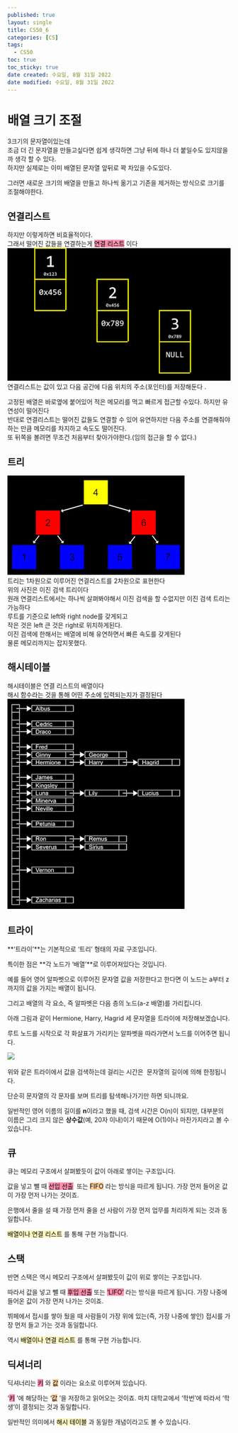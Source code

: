 ```yaml
---
published: true
layout: single
title: CS50_6
categories: [CS]
tags:
  - CS50
toc: true
toc_sticky: true
date created: 수요일, 8월 31일 2022
date modified: 수요일, 8월 31일 2022
---
```


# 배열 크기 조절
3크기의 문자열이있는데  
조금 더 긴 문자열을 만들고싶다면 쉽게 생각하면 그냥 뒤에 하나 더 붙일수도 있지않을까 생각 할 수 있다.  
하지만 실제로는 이미 배열된 문자열 앞뒤로 꽉 차있을 수도있다.

그러면 새로운 크기의 배열을 만들고 하나씩 옮기고 기존을 제거하는 방식으로 크기를 조절해야한다.

## 연결리스트
하지만 이렇게하면 비효율적이다.  
그래서 떨어진 값들을 연결하는게 <mark style="background: #FF5582A6;">연결 리스트</mark> 이다  
![](https://raw.githubusercontent.com/Cloudblack/Forpicture/image//img/20220831173434.png)  
연결리스트는 값이 있고 다음 공간에 다음 위치의 주소(포인터)를 저장해둔다 .

고정된 배열은 바로옆에 붙어있어 적은 메모리를 먹고 빠르게 접근할 수있다. 하지만 유연성이 떨어진다  
반대로 연결리스트는 떨어진 값들도 연결할 수 있어 유연하지만 다음 주소를 연결해줘야하는 만큼 메모리를 차지하고 속도도 떨어진다.  
또 뒤쪽을 볼려면 무조건 처음부터 찾아가야한다.(임의 접근을 할 수 없다.)

## 트리
![](https://raw.githubusercontent.com/Cloudblack/Forpicture/image//img/20220831175800.png)  
트리는 1차원으로 이루어진 연결리스트를 2차원으로 표현한다  
위의 사진은 이진 검색 트리이다  
원래 연결리스트에서는 하나씩 살펴봐야해서 이진 검색을 할 수없지만 이진 검색 트리는 가능하다  
루트를 기준으로 left와 right node를 갖게되고  
작은 것은 left 큰 것은 right로 위치하게된다.  
이진 검색에 한해서는 배열에 비해 유연하면서 빠른 속도를 갖게된다  
물론 메모리까지는 잡지못했다.

## 해시테이블
해시테이블은 연결 리스트의 배열이다  
해시 함수라는 것을 통해 어떤 주소에 입력되는지가 결정된다  
![](https://raw.githubusercontent.com/Cloudblack/Forpicture/image//img/20220831192307.png)

## 트라이
**‘트라이’**는 기본적으로 ‘트리’ 형태의 자료 구조입니다.

특이한 점은 **각 노드가 ‘배열’**로 이루어져있다는 것입니다.

예를 들어 영어 알파벳으로 이루어진 문자열 값을 저장한다고 한다면 이 노드는 a부터 z까지의 값을 가지는 배열이 됩니다.

그리고 배열의 각 요소, 즉 알파벳은 다음 층의 노드(a-z 배열)를 가리킵니다. 

  

아래 그림과 같이 Hermione, Harry, Hagrid 세 문자열을 트라이에 저장해보겠습니다.

루트 노드를 시작으로 각 화살표가 가리키는 알파벳을 따라가면서 노드를 이어주면 됩니다.

  

![](https://cs50.harvard.edu/x/2020/notes/5/trie.png)  

  

위와 같은 트라이에서 값을 검색하는데 걸리는 시간은  문자열의 길이에 의해 한정됩니다.

단순히 문자열의 각 문자를 보며 트리를 탐색해나가기만 하면 되니까요.

일반적인 영어 이름의 길이를 **n**이라고 했을 때, 검색 시간은 O(n)이 되지만, 대부분의 이름은 그리 크지 않은 **상수값**(예, 20자 이내)이기 때문에 O(1)이나 마찬가지라고 볼 수 있습니다.

## 큐
큐는 메모리 구조에서 살펴봤듯이 값이 아래로 쌓이는 구조입니다.

값을 넣고 뺄 때 <mark style="background: #FF5582A6;">선입 선출</mark>  또는 <mark style="background: #FFB86CA6;">FIFO</mark> 라는 방식을 따르게 됩니다. 가장 먼저 들어온 값이 가장 먼저 나가는 것이죠.

은행에서 줄을 설 때 가장 먼저 줄을 선 사람이 가장 먼저 업무를 처리하게 되는 것과 동일합니다.

<mark style="background: #FFF3A3A6;">배열이나 연결 리스트</mark> 를 통해 구현 가능합니다.

  

  

## 스택
반면 스택은 역시 메모리 구조에서 살펴봤듯이 값이 위로 쌓이는 구조입니다.

따라서 값을 넣고 뺄 때 <mark style="background: #FF5582A6;">후입 선출</mark> 또는 <mark style="background: #FF5582A6;">‘LIFO’</mark> 라는 방식을 따르게 됩니다. 가장 나중에 들어온 값이 가장 먼저 나가는 것이죠.

뷔페에서 접시를 쌓아 뒀을 때 사람들이 가장 위에 있는(즉, 가장 나중에 쌓인) 접시를 가장 먼저 들고 가는 것과 동일합니다.

역시 <mark style="background: #FFF3A3A6;">배열이나 연결 리스트</mark> 를 통해 구현 가능합니다.

  

  

## 딕셔너리
딕셔너리는 <mark style="background: #FF5582A6;">키</mark> 와 <mark style="background: #FFB86CA6;">값</mark> 이라는 요소로 이루어져 있습니다.

‘<mark style="background: #FF5582A6;">키</mark> ’에 해당하는 ‘<mark style="background: #FFB86CA6;">값</mark> ’을 저장하고 읽어오는 것이죠. 마치 대학교에서 ‘학번’에 따라서 ‘학생’이 결정되는 것과 동일합니다.

일반적인 의미에서 <mark style="background: #FFF3A3A6;">해시 테이블</mark> 과 동일한 개념이라고도 볼 수 있습니다.
